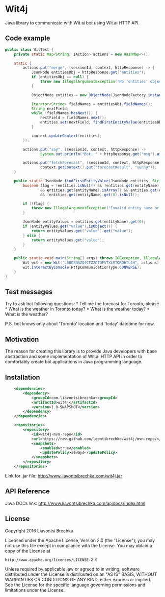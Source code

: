 # Wit4j
Java library to communicate with Wit.ai bot using Wit.ai HTTP API.

## Code example
```java
public class WitTest {
    private static Map<String, IAction> actions = new HashMap<>();

    static {
        actions.put("merge", (sessionId, context, httpResponse) -> {
            JsonNode entitiesObj = httpResponse.get("entities");
            if (entitiesObj == null) {
                throw new IllegalArgumentException("No 'entities' object was found in json responce file.");
            }

            ObjectNode entities = new ObjectNode(JsonNodeFactory.instance);

            Iterator<String> fieldNames = entitiesObj.fieldNames();
            String nextField;
            while (fieldNames.hasNext()) {
                nextField = fieldNames.next();
                entities.set(nextField, findFirstEntityValue(entitiesObj, nextField));
            }

            context.updateContext(entities);
        });

        actions.put("say", (sessionId, context, httpResponse) ->
                System.out.println("Bot: " + httpResponse.get("msg").asText()));

        actions.put("fetchForecast", (sessionId, context, httpResponse) ->
                context.getContext().put("forecastResult", "sunny"));
    }

    public static JsonNode findFirstEntityValue(JsonNode entities, String entityName) {
        boolean flag = !entities.isNull() && !entities.get(entityName).isNull()
                && entities.get(entityName).isArray() && entities.get(entityName).size() > 0
                && !entities.get(entityName).get(0).isNull();

        if (!flag) {
            throw new IllegalArgumentException("Invalid entity name or entities object");
        }

        JsonNode entityValues = entities.get(entityName).get(0);
        if (entityValues.get("value").isObject()) {
            return entityValues.get("value").get("value");
        } else {
            return entityValues.get("value");
        }
    }

    public static void main(String[] args) throws IOException, IllegalAccessException {
        Wit wit = new Wit("L5DOSNSZQ3CTZ2DTQFVTXLRTQRO6TL4H", actions);
        wit.interactByConsole(HttpCommunicationType.CONVERSE);
    }
}
```

## Test messages
Try to ask bot following questions: 
    * Tell me the forecast for Toronto, please
    * What is the weather in Toronto today?
    * What is the weather today?
    * What is the weather?

P.S. bot knows only about 'Toronto' location and 'today' datetime for now.

## Motivation
The reason for creating this library is to provide Java developers with base abstraction and some implementation of Wit.ai HTTP API in order to comfortably create bot applications in Java programming language.

## Installation
```xml
    <dependencies>
        <dependency>
            <groupId>com.liavontsibrechka</groupId>
            <artifactId>wit4j</artifactId>
            <version>1.0-SNAPSHOT</version>
        </dependency>
    </dependencies>

    <repositories>
        <repository>
            <id>wit4j-mvn-repo</id>
            <url>https://raw.github.com/leontibrechko/wit4j/mvn-repo/</url>
            <snapshots>
                <enabled>true</enabled>
                <updatePolicy>always</updatePolicy>
            </snapshots>
        </repository>
    </repositories>
```

Link for .jar file: http://www.liavontsibrechka.com/wit4j.jar

## API Reference
Java DOCs link: http://www.liavontsibrechka.com/apidocs/index.html

## License

Copyright 2016 Liavontsi Brechka

Licensed under the Apache License, Version 2.0 (the "License");
you may not use this file except in compliance with the License.
You may obtain a copy of the License at

    http://www.apache.org/licenses/LICENSE-2.0

Unless required by applicable law or agreed to in writing, software
distributed under the License is distributed on an "AS IS" BASIS,
WITHOUT WARRANTIES OR CONDITIONS OF ANY KIND, either express or implied.
See the License for the specific language governing permissions and
limitations under the License.
